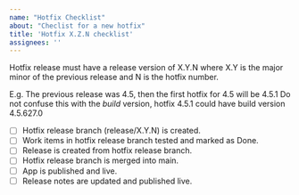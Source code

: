 ```yaml
---
name: "Hotfix Checklist"
about: "Checlist for a new hotfix"
title: 'Hotfix X.Z.N checklist'
assignees: ''
---
```

Hotfix release must have a release version of X.Y.N where X.Y is the major minor of the previous release and N is the hotfix number.

E.g. The previous release was 4.5, then the first hotfix for 4.5 will be 4.5.1
Do not confuse this with the _build_ version, hotfix 4.5.1 could have build version 4.5.627.0

- [ ] Hotfix release branch (release/X.Y.N) is created.
- [ ] Work items in hotfix release branch tested and marked as Done.
- [ ] Release is created from hotfix release branch.
- [ ] Hotfix release branch is merged into main.
- [ ] App is published and live.
- [ ] Release notes are updated and published live.
